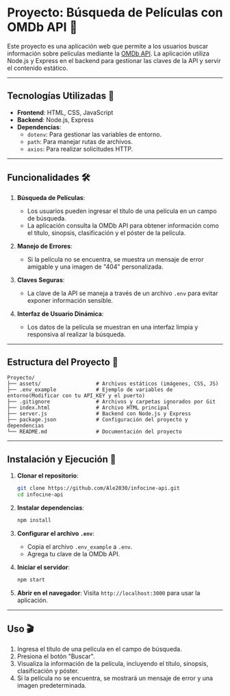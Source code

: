 # Proyecto: Búsqueda de Películas con OMDb API 🎥

Este proyecto es una aplicación web que permite a los usuarios buscar información sobre películas mediante la [OMDb API](https://www.omdbapi.com/). La aplicación utiliza Node.js y Express en el backend para gestionar las claves de la API y servir el contenido estático.

---

## Tecnologías Utilizadas 🚀

- **Frontend**: HTML, CSS, JavaScript
- **Backend**: Node.js, Express
- **Dependencias**:
  - `dotenv`: Para gestionar las variables de entorno.
  - `path`: Para manejar rutas de archivos.
  - `axios`: Para realizar solicitudes HTTP.

---

## Funcionalidades 🛠️

1. **Búsqueda de Películas**:
   - Los usuarios pueden ingresar el título de una película en un campo de búsqueda.
   - La aplicación consulta la OMDb API para obtener información como el título, sinopsis, clasificación y el póster de la película.

2. **Manejo de Errores**:
   - Si la película no se encuentra, se muestra un mensaje de error amigable y una imagen de "404" personalizada.

3. **Claves Seguras**:
   - La clave de la API se maneja a través de un archivo `.env` para evitar exponer información sensible.

4. **Interfaz de Usuario Dinámica**:
   - Los datos de la película se muestran en una interfaz limpia y responsiva al realizar la búsqueda.

---

## Estructura del Proyecto 📂

```
Proyecto/
├── assets/                  # Archivos estáticos (imágenes, CSS, JS)
├── .env_example             # Ejemplo de variables de entorno(Modificar con tu API_KEY y el puerto)
├── .gitignore               # Archivos y carpetas ignorados por Git
├── index.html               # Archivo HTML principal
├── server.js                # Backend con Node.js y Express
├── package.json             # Configuración del proyecto y dependencias
└── README.md                # Documentación del proyecto
```

---

## Instalación y Ejecución 🛴

1. **Clonar el repositorio**:
   ```bash
   git clone https://github.com/Ale2030/infocine-api.git
   cd infocine-api
   ```

2. **Instalar dependencias**:
   ```bash
   npm install 
   ```

3. **Configurar el archivo `.env`**:
   - Copia el archivo `.env_example` a `.env`.
   - Agrega tu clave de la OMDb API.

4. **Iniciar el servidor**:
   ```bash
   npm start
   ```

5. **Abrir en el navegador**:
   Visita `http://localhost:3000` para usar la aplicación.

---

## Uso 🎬

1. Ingresa el título de una película en el campo de búsqueda.
2. Presiona el botón "Buscar".
3. Visualiza la información de la película, incluyendo el título, sinopsis, clasificación y póster.
4. Si la película no se encuentra, se mostrará un mensaje de error y una imagen predeterminada.
